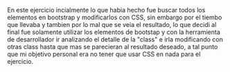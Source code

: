 En este ejercicio incialmente lo que habia hecho fue buscar todos los elementos
en bootstrap y modificarlos con CSS, sin embargo por el tiembo que llevaba y tambien
por lo mal que se veia el resultado, lo que decidi al final fue solamente utilizar 
los elementos de bootstap y con la herramienta de desarrollador ir analizando el detalle
de la "class" e irla modificando con otras class hasta que mas se parecieran al resultado
deseado, a tal punto que mi objetivo personal era no tener que usar CSS en nada para el ejercicio.